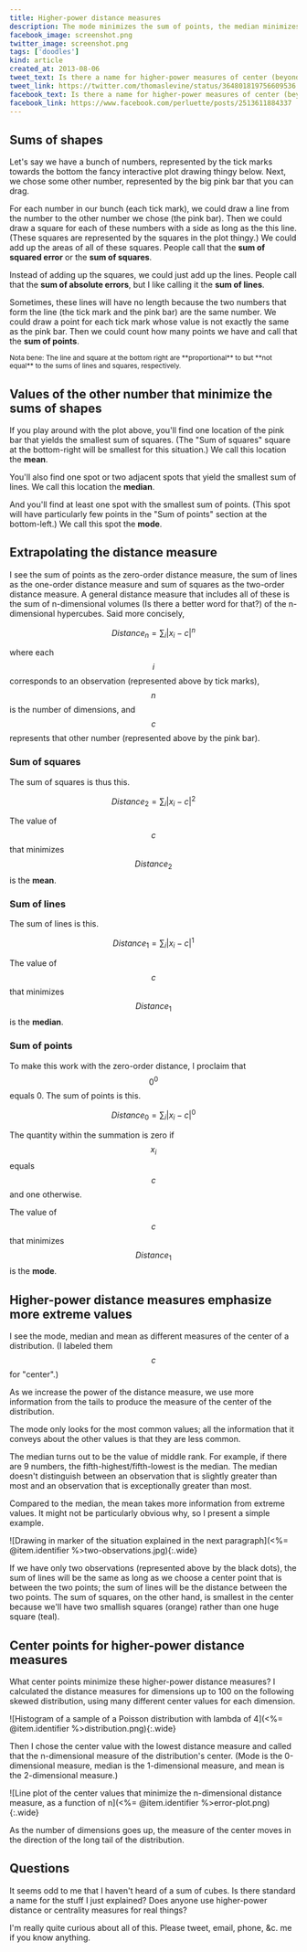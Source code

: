```yaml
---
title: Higher-power distance measures
description: The mode minimizes the sum of points, the median minimizes the sum of lines, and the mean minimizes the sum of squares. What about the sum of cubes, and so on?
facebook_image: screenshot.png
twitter_image: screenshot.png
tags: ['doodles']
kind: article
created_at: 2013-08-06
tweet_text: Is there a name for higher-power measures of center (beyond mode, median and mean)?
tweet_link: https://twitter.com/thomaslevine/status/364801819756609536
facebook_text: Is there a name for higher-power measures of center (beyond mode, median and mean)?
facebook_link: https://www.facebook.com/perluette/posts/2513611884337
---
```

## Sums of shapes
Let's say we have a bunch of numbers, represented by the tick marks towards
the bottom the fancy interactive plot drawing thingy below. Next, we chose
some other number, represented by the big pink bar that you can drag.

For each number in our bunch (each tick mark), we could draw a line from the
number to the other number we chose (the pink bar). Then we could draw a square
for each of these numbers with a side as long as the this line. (These squares
are represented by the squares in the plot thingy.) We could add up the areas
of all of these squares. People call that the **sum of squared error** or the
**sum of squares**.

Instead of adding up the squares, we could just add up the lines. People call
that the **sum of absolute errors**, but I like calling it the **sum of lines**.

Sometimes, these lines will have no length because the two numbers that form
the line (the tick mark and the pink bar) are the same number. We could draw
a point for each tick mark whose value is not exactly the same as the pink bar.
Then we could count how many points we have and call that the **sum of points**.

<style>
#viz > .screen-size-warning { display: none; }
@media screen and (max-width: 640px) {
  #viz > * { display: none; }
  #viz > .screen-size-warning {
    display: block;
    text-align: center;
    font-weight: bold;
    border: 2px solid;
    padding: 0.5em;
  }
}
</style>
<div id="viz" style='width: 640px; margin-left: auto; margin-right: auto;'>
  <div class="screen-size-warning">Make this window wider (to 640 pixels)<br />to see the table.</div>
</div>
<small>
  Nota bene: The line and square at the bottom right are **proportional** to but
  **not equal** to the sums of lines and squares, respectively.
</small>
<script src="<%= @item.identifier %>d3.v3.min.js" charset="utf-8"></script>
<script src="<%= @item.identifier %>script.js"></script>

## Values of the other number that minimize the sums of shapes
If you play around with the plot above, you'll find one location of the pink bar
that yields the smallest sum of squares. (The "Sum of squares" square at the
bottom-right will be smallest for this situation.) We call this location the **mean**.

You'll also find one spot or two adjacent spots that yield the smallest sum of
lines. We call this location the **median**.

And you'll find at least one spot with the smallest sum of points. (This spot
will have particularly few points in the "Sum of points" section at the
bottom-left.) We call this spot the **mode**.

## Extrapolating the distance measure
I see the sum of points as the zero-order distance measure, the sum of lines
as the one-order distance measure and sum of squares as the two-order distance
measure. A general distance measure that includes all of these is the
sum of n-dimensional volumes (Is there a better word for that?) of the
n-dimensional hypercubes. Said more concisely,

$$Distance_n=\sum_i \lvert x_i - c\rvert^n$$

where each $$i$$ corresponds to an observation (represented above by tick marks),
$$n$$ is the number of dimensions, and $$c$$ represents that other number
(represented above by the pink bar).

### Sum of squares
The sum of squares is thus this.

$$Distance_2=\sum_i \lvert x_i - c\rvert^2$$

The value of $$c$$ that minimizes $$Distance_2$$ is the **mean**.

### Sum of lines
The sum of lines is this.

$$Distance_1=\sum_i \lvert x_i - c\rvert^1$$

The value of $$c$$ that minimizes $$Distance_1$$ is the **median**.

### Sum of points
To make this work with the zero-order distance, I proclaim that $$0^0$$ equals 0.
The sum of points is this.

$$Distance_0=\sum_i \lvert x_i - c \rvert ^0$$

The quantity within the summation is zero if $$x_i$$ equals $$c$$ and one otherwise.

The value of $$c$$ that minimizes $$Distance_1$$ is the **mode**.

## Higher-power distance measures emphasize more extreme values
I see the mode, median and mean as different measures of the center of a
distribution. (I labeled them $$c$$ for "center".)

As we increase the power of the distance measure, we use more information from
the tails to produce the measure of the center of the distribution.

The mode only looks for the most common values; all the information that it conveys
about the other values is that they are less common.

The median turns out to be the value of middle rank. For example, if there are
9 numbers, the fifth-highest/fifth-lowest is the median. The median doesn't
distinguish between an observation that is slightly greater than most and an
observation that is exceptionally greater than most.

Compared to the median, the mean takes more information from extreme values.
It might not be particularly obvious why, so I present a simple example.

![Drawing in marker of the situation explained in the next paragraph](<%= @item.identifier %>two-observations.jpg){:.wide}

If we have only two observations (represented above by the black dots),
the sum of lines will be the same as long
as we choose a center point that is between the two points; the sum of lines
will be the distance between the two points. The sum of squares, on the other
hand, is smallest in the center because we'll have two smallish squares
(orange) rather than one huge square (teal).

## Center points for higher-power distance measures
What center points minimize these higher-power distance measures? I calculated
the distance measures for dimensions up to 100 on the following skewed
distribution, using many different center values for each dimension.

![Histogram of a sample of a Poisson distribution with lambda of 4](<%= @item.identifier %>distribution.png){:.wide}

Then I chose the center value with the lowest distance measure and
called that the n-dimensional measure of the distribution's center.
(Mode is the 0-dimensional measure, median is the
1-dimensional measure, and mean is the 2-dimensional measure.)

![Line plot of the center values that minimize the n-dimensional distance measure, as a function of n](<%= @item.identifier %>error-plot.png){:.wide}

As the number of dimensions goes up, the measure of the center moves in the
direction of the long tail of the distribution.

## Questions
It seems odd to me that I haven't heard of a sum of cubes.
Is there standard a name for the stuff I just explained?
Does anyone use higher-power distance or centrality measures for real things?

I'm really quite curious about all of this.
Please tweet, email, phone, &c. me if you know anything.
